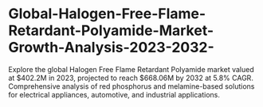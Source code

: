 # Global-Halogen-Free-Flame-Retardant-Polyamide-Market-Growth-Analysis-2023-2032-
Explore the global Halogen Free Flame Retardant Polyamide market valued at $402.2M in 2023, projected to reach $668.06M by 2032 at 5.8% CAGR. Comprehensive analysis of red phosphorus and melamine-based solutions for electrical appliances, automotive, and industrial applications.
